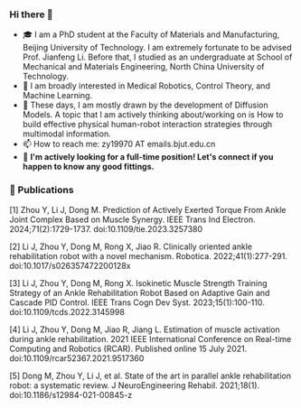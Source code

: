 ### Hi there 👋


- 🎓 I am a PhD student at the Faculty of Materials and Manufacturing, Beijing University of Technology. I am extremely fortunate to be advised Prof. Jianfeng Li. Before that, I studied as an undergraduate at School of Mechanical and Materials Engineering, North China University of Technology.
- 🔬 I am broadly interested in Medical Robotics, Control Theory, and Machine Learning.
- 🔎 These days, I am mostly drawn by the development of Diffusion Models. A topic that I am actively thinking about/working on is How to build effective physical human-robot interaction strategies through multimodal information.
- 📫 How to reach me: zy19970 AT emails.bjut.edu.cn
- 💼 **I'm actively looking for a full-time position! Let's connect if you happen to know any good fittings.**

### 📜 Publications

[1] Zhou Y, Li J, Dong M. Prediction of Actively Exerted Torque From Ankle Joint Complex Based on Muscle Synergy. IEEE Trans Ind Electron. 2024;71(2):1729-1737. doi:10.1109/tie.2023.3257380

[2] Li J, Zhou Y, Dong M, Rong X, Jiao R. Clinically oriented ankle rehabilitation robot with a novel  mechanism. Robotica. 2022;41(1):277-291. doi:10.1017/s026357472200128x

[3] Li J, Zhou Y, Dong M, Rong X. Isokinetic Muscle Strength Training Strategy of an Ankle Rehabilitation Robot Based on Adaptive Gain and Cascade PID Control. IEEE Trans Cogn Dev Syst. 2023;15(1):100-110. doi:10.1109/tcds.2022.3145998

[4] Li J, Zhou Y, Dong M, Jiao R, Jiang L. Estimation of muscle activation during ankle rehabilitation. 2021 IEEE International Conference on Real-time Computing and Robotics (RCAR). Published online 15 July 2021. doi:10.1109/rcar52367.2021.9517360

[5] Dong M, Zhou Y, Li J, et al. State of the art in parallel ankle rehabilitation robot: a systematic review. J NeuroEngineering Rehabil. 2021;18(1). doi:10.1186/s12984-021-00845-z


<!--
**zy19970/zy19970** is a ✨ _special_ ✨ repository because its `README.md` (this file) appears on your GitHub profile.

Here are some ideas to get you started:

- 🔭 I’m currently working on ...
- 🌱 I’m currently learning ...
- 👯 I’m looking to collaborate on ...
- 🤔 I’m looking for help with ...
- 💬 Ask me about ...
- 📫 How to reach me: ...
- 😄 Pronouns: ...
- ⚡ Fun fact: ...
-->
